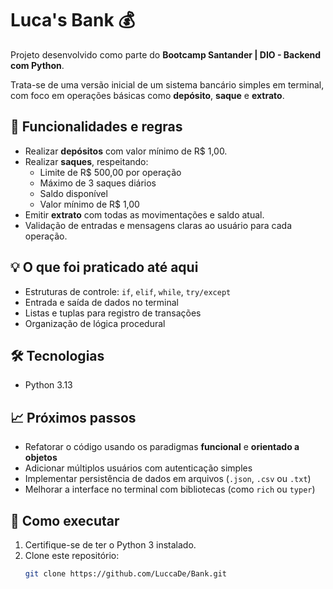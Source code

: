 # Luca's Bank 💰

Projeto desenvolvido como parte do **Bootcamp Santander | DIO - Backend com Python**.

Trata-se de uma versão inicial de um sistema bancário simples em terminal, com foco em operações básicas como **depósito**, **saque** e **extrato**.

## 📌 Funcionalidades e regras

- Realizar **depósitos** com valor mínimo de R$ 1,00.
- Realizar **saques**, respeitando:
  - Limite de R$ 500,00 por operação
  - Máximo de 3 saques diários
  - Saldo disponível
  - Valor mínimo de R$ 1,00
- Emitir **extrato** com todas as movimentações e saldo atual.
- Validação de entradas e mensagens claras ao usuário para cada operação.

## 💡 O que foi praticado até aqui

- Estruturas de controle: `if`, `elif`, `while`, `try/except`
- Entrada e saída de dados no terminal
- Listas e tuplas para registro de transações
- Organização de lógica procedural

## 🛠️ Tecnologias

- Python 3.13

## 📈 Próximos passos

- Refatorar o código usando os paradigmas **funcional** e **orientado a objetos**
- Adicionar múltiplos usuários com autenticação simples
- Implementar persistência de dados em arquivos (`.json`, `.csv` ou `.txt`)
- Melhorar a interface no terminal com bibliotecas (como `rich` ou `typer`)

## 📂 Como executar

1. Certifique-se de ter o Python 3 instalado.
2. Clone este repositório:
   ```bash
   git clone https://github.com/LuccaDe/Bank.git
